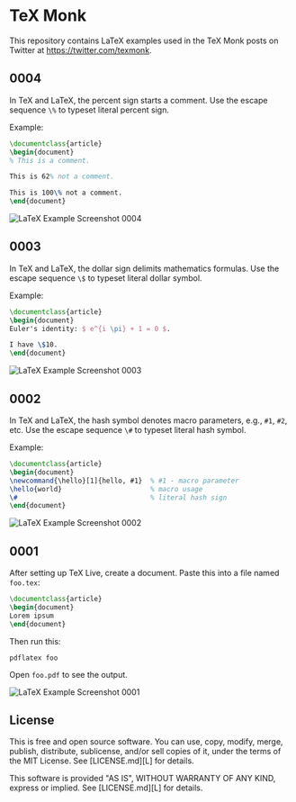 TeX Monk
========

This repository contains LaTeX examples used in the TeX Monk posts on
Twitter at <https://twitter.com/texmonk>.

<!-- This README file is generated automatically using src/readme.py -->


## 0004

In TeX and LaTeX, the percent sign starts a comment. Use the escape
sequence `\%` to typeset literal percent sign.

Example:

```tex
\documentclass{article}
\begin{document}
% This is a comment.

This is 62% not a comment.

This is 100\% not a comment.
\end{document}
```

![LaTeX Example Screenshot 0004][IMG0004]

[IMG0004]: https://opendocs.github.io/texmonk/png/0004.png


## 0003

In TeX and LaTeX, the dollar sign delimits mathematics formulas. Use the
escape sequence `\$` to typeset literal dollar symbol.

Example:

```tex
\documentclass{article}
\begin{document}
Euler's identity: $ e^{i \pi} + 1 = 0 $.

I have \$10.
\end{document}
```

![LaTeX Example Screenshot 0003][IMG0003]

[IMG0003]: https://opendocs.github.io/texmonk/png/0003.png


## 0002

In TeX and LaTeX, the hash symbol denotes macro parameters, e.g., `#1`,
`#2`, etc. Use the escape sequence `\#` to typeset literal hash symbol.

Example:

```tex
\documentclass{article}
\begin{document}
\newcommand{\hello}[1]{hello, #1}  % #1 - macro parameter
\hello{world}                      % macro usage
\#                                 % literal hash sign
\end{document}
```

![LaTeX Example Screenshot 0002][IMG0002]

[IMG0002]: https://opendocs.github.io/texmonk/png/0002.png


## 0001

After setting up TeX Live, create a document. Paste this into a file
named `foo.tex`:

```tex
\documentclass{article}
\begin{document}
Lorem ipsum
\end{document}
```

Then run this:

```shell
pdflatex foo
```

Open `foo.pdf` to see the output.

![LaTeX Example Screenshot 0001][IMG0001]

[IMG0001]: https://opendocs.github.io/texmonk/png/0001.png


License
-------

This is free and open source software. You can use, copy, modify,
merge, publish, distribute, sublicense, and/or sell copies of it,
under the terms of the MIT License. See [LICENSE.md][L] for details.

This software is provided "AS IS", WITHOUT WARRANTY OF ANY KIND,
express or implied. See [LICENSE.md][L] for details.
